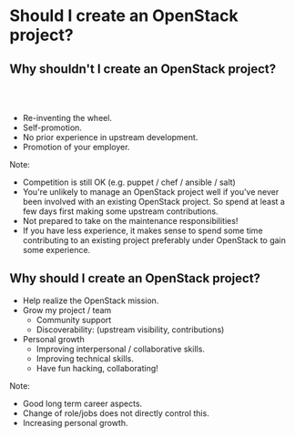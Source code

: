 <!-- .slide: data-state="section-break" id="should-I" -->
# Should I create an OpenStack project?


<!-- .slide: data-state="normal" id="why-not-create-openstack-project" -->
## Why shouldn't I create an OpenStack project?

<br><br>

* Re-inventing the wheel.
* Self-promotion.
* No prior experience in upstream development.
* Promotion of your employer.

Note:

- Competition is still OK (e.g. puppet / chef / ansible / salt)
- You're unlikely to manage an OpenStack project well
  if you've never been involved with an existing OpenStack
  project.  So spend at least a few days first making some
  upstream contributions.
- Not prepared to take on the maintenance responsibilities!
- If you have less experience, it makes sense to spend some time
  contributing to an existing project preferably under OpenStack
  to gain some experience.


<!-- .slide: data-state="normal" id="why-create-openstack-project" -->
## Why should I create an OpenStack project?

* Help realize the OpenStack mission.
* Grow my project / team
    *   Community support
    *   Discoverability: (upstream visibility, contributions)
* Personal growth
    *   Improving interpersonal / collaborative skills.
    *   Improving technical skills.
    *   Have fun hacking, collaborating!

Note:

- Good long term career aspects.
- Change of role/jobs does not directly control this.
- Increasing personal growth.
